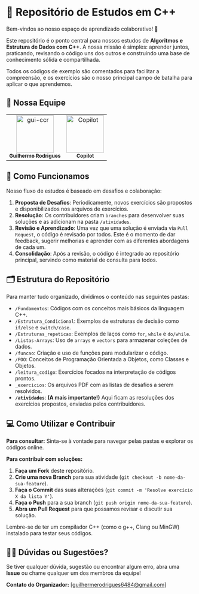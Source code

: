 # 🚀 Repositório de Estudos em C++

Bem-vindos ao nosso espaço de aprendizado colaborativo! 🚀

Este repositório é o ponto central para nossos estudos de **Algoritmos e Estrutura de Dados com C++**. A nossa missão é simples: aprender juntos, praticando, revisando o código uns dos outros e construindo uma base de conhecimento sólida e compartilhada.

Todos os códigos de exemplo são comentados para facilitar a compreensão, e os exercícios são o nosso principal campo de batalha para aplicar o que aprendemos.

## 🌟 Nossa Equipe


<!-- readme: collaborators,contributors,bots -start -->
<table>
	<tbody>
		<tr>
            <td align="center">
                <a href="https://github.com/gui-ccr">
                    <img src="https://avatars.githubusercontent.com/u/116519824?v=4" width="100;" alt="gui-ccr"/>
                    <br />
                    <sub><b>Guilherme Rodrigues</b></sub>
                </a>
            </td>
            <td align="center">
                <a href="https://github.com/Copilot">
                    <img src="https://avatars.githubusercontent.com/in/1143301?v=4" width="100;" alt="Copilot"/>
                    <br />
                    <sub><b>Copilot</b></sub>
                </a>
            </td>
		</tr>
	<tbody>
</table>
<!-- readme: collaborators,contributors,bots -end -->

## 🎯 Como Funcionamos

Nosso fluxo de estudos é baseado em desafios e colaboração:
1.  **Proposta de Desafios**: Periodicamente, novos exercícios são propostos e disponibilizados nos arquivos de exercícios.
2.  **Resolução**: Os contribuidores criam `branches` para desenvolver suas soluções e as adicionam na pasta `/atividades`.
3.  **Revisão e Aprendizado**: Uma vez que uma solução é enviada via `Pull Request`, o código é revisado por todos. Este é o momento de dar feedback, sugerir melhorias e aprender com as diferentes abordagens de cada um.
4.  **Consolidação**: Após a revisão, o código é integrado ao repositório principal, servindo como material de consulta para todos.

## 🗂️ Estrutura do Repositório

Para manter tudo organizado, dividimos o conteúdo nas seguintes pastas:

* `/Fundamentos`: Códigos com os conceitos mais básicos da linguagem C++.
* `/Estrutura_Condicional`: Exemplos de estruturas de decisão como `if/else` e `switch/case`.
* `/Estruturas_repeticao`: Exemplos de laços como `for`, `while` e `do/while`.
* `/Listas-Arrays`: Uso de `arrays` e `vectors` para armazenar coleções de dados.
* `/funcao`: Criação e uso de funções para modularizar o código.
* `/POO`: Conceitos de Programação Orientada a Objetos, como Classes e Objetos.
* `/leitura_codigo`: Exercícios focados na interpretação de códigos prontos.
* `_exercicios`: Os arquivos PDF com as listas de desafios a serem resolvidos.
* **`/atividades`**: **(A mais importante!)** Aqui ficam as resoluções dos exercícios propostos, enviadas pelos contribuidores.

## 💻 Como Utilizar e Contribuir

**Para consultar:**
Sinta-se à vontade para navegar pelas pastas e explorar os códigos online.

**Para contribuir com soluções:**
1.  **Faça um Fork** deste repositório.
2.  **Crie uma nova Branch** para sua atividade (`git checkout -b nome-da-sua-feature`).
3.  **Faça o Commit** das suas alterações (`git commit -m 'Resolve exercício X da lista Y'`).
4.  **Faça o Push** para a sua branch (`git push origin nome-da-sua-feature`).
5.  **Abra um Pull Request** para que possamos revisar e discutir sua solução.

Lembre-se de ter um compilador C++ (como o g++, Clang ou MinGW) instalado para testar seus códigos.

## 🙋‍♂️ Dúvidas ou Sugestões?

Se tiver qualquer dúvida, sugestão ou encontrar algum erro, abra uma **Issue** ou chame qualquer um dos membros da equipe!

**Contato do Organizador:** [guilhermerodrigues6484@gmail.com]
